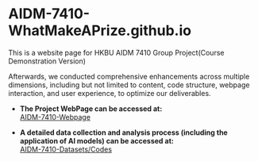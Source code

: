 # AIDM-7410-WhatMakeAPrize.github.io
This is a website page for HKBU AIDM 7410 Group Project(Course Demonstration Version)

Afterwards, we conducted comprehensive enhancements across multiple dimensions, including but not limited to content, code structure, webpage interaction, and user experience, to optimize our deliverables.

- <b>The Project WebPage can be accessed at:</b><br>
[AIDM-7410-Webpage](https://antiwarp2000.github.io/AIDM-7410-PAGE/)

- <b>A detailed data collection and analysis process (including the application of AI models) can be accessed at:</b><br>
[AIDM-7410-Datasets/Codes](https://github.com/antiwarp2000/AIDM-7410-Datasets-and-Codes)
